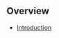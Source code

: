 ## Overview

- [Introduction]({url}/overview#introduction)

<!--
## Introduction

* [Overview]({url}/overview)
* [Notable Changes]({url}/overview/notable-changes)
* [Download]({url}/overview/download)
-->
